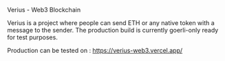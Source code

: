 Verius - Web3 Blockchain

Verius is a project where people can send ETH or any native token with a message to the sender. The production build is currently goerli-only ready for test purposes.

Production can be tested on : https://verius-web3.vercel.app/
